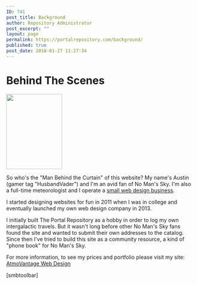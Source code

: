 ```yaml
---
ID: 741
post_title: Background
author: Repository Administrator
post_excerpt: ""
layout: page
permalink: https://portalrepository.com/background/
published: true
post_date: 2018-01-27 11:27:34
---
```

<h1>Behind The Scenes</h1>
<div class="mceTemp"></div>
<img class="alignleft wp-image-4058" src="https://portalrepository.com/wp-content/uploads/2018/07/IMG_1458-223x300.jpg" alt="" width="149" height="200" />

So who's the "Man Behind the Curtain" of this website? My name's Austin (gamer tag "HusbandVader") and I'm an avid fan of No Man's Sky. I'm also a full-time meteorologist and I operate a <a href="https://atmosphericadvantage.com/" target="_blank" rel="noopener noreferrer">small web design business</a>.

I started designing websites for fun in 2011 when I was in college and eventually launched my own web design company in 2013.

I initially built The Portal Repository as a hobby in order to log my own intergalactic travels. But it wasn't long before other No Man's Sky fans found the site and wanted to submit their own addresses to the catalog. Since then I've tried to build this site as a community resource, a kind of "phone book" for No Man's Sky.

For more information, to see my prices and portfolio please visit my site: <a href="https://atmosphericadvantage.com/" target="_blank" rel="noopener noreferrer">AtmoVantage Web Design</a>

[smbtoolbar]